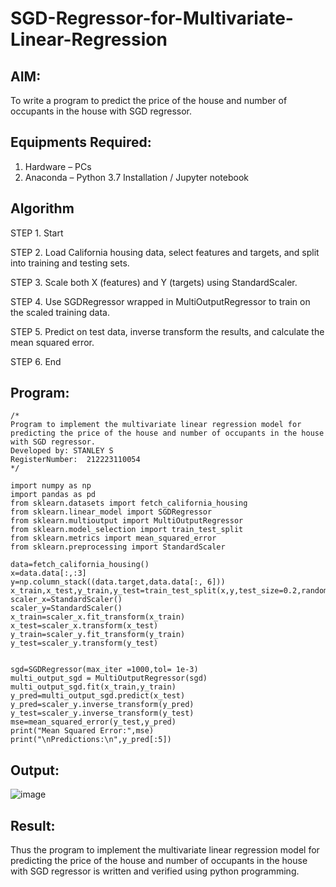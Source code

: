 # SGD-Regressor-for-Multivariate-Linear-Regression

## AIM:
To write a program to predict the price of the house and number of occupants in the house with SGD regressor.

## Equipments Required:
1. Hardware – PCs
2. Anaconda – Python 3.7 Installation / Jupyter notebook

## Algorithm

STEP 1. Start

STEP 2. Load California housing data, select features and targets, and split into training and testing sets.

STEP 3. Scale both X (features) and Y (targets) using StandardScaler.

STEP 4. Use SGDRegressor wrapped in MultiOutputRegressor to train on the scaled training data.

STEP 5. Predict on test data, inverse transform the results, and calculate the mean squared error.

STEP 6. End

## Program:
```
/*
Program to implement the multivariate linear regression model for predicting the price of the house and number of occupants in the house with SGD regressor.
Developed by: STANLEY S
RegisterNumber:  212223110054
*/
```
```
import numpy as np
import pandas as pd
from sklearn.datasets import fetch_california_housing
from sklearn.linear_model import SGDRegressor
from sklearn.multioutput import MultiOutputRegressor
from sklearn.model_selection import train_test_split
from sklearn.metrics import mean_squared_error
from sklearn.preprocessing import StandardScaler

data=fetch_california_housing()
x=data.data[:,:3]
y=np.column_stack((data.target,data.data[:, 6]))
x_train,x_test,y_train,y_test=train_test_split(x,y,test_size=0.2,random_state=42)
scaler_x=StandardScaler()
scaler_y=StandardScaler()
x_train=scaler_x.fit_transform(x_train)
x_test=scaler_x.transform(x_test)
y_train=scaler_y.fit_transform(y_train)
y_test=scaler_y.transform(y_test)


sgd=SGDRegressor(max_iter =1000,tol= 1e-3)
multi_output_sgd = MultiOutputRegressor(sgd)
multi_output_sgd.fit(x_train,y_train)
y_pred=multi_output_sgd.predict(x_test)
y_pred=scaler_y.inverse_transform(y_pred)
y_test=scaler_y.inverse_transform(y_test)
mse=mean_squared_error(y_test,y_pred)
print("Mean Squared Error:",mse)
print("\nPredictions:\n",y_pred[:5])
```

## Output:

![image](https://github.com/user-attachments/assets/28a0d3fe-0639-4d69-af97-48effa671a0e)


## Result:
Thus the program to implement the multivariate linear regression model for predicting the price of the house and number of occupants in the house with SGD regressor is written and verified using python programming.
